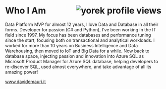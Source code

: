 # Who I Am  <img align="right" src="https://komarev.com/ghpvc/?username=yorek&color=brightgreen" alt="yorek profile views" />

Data Platform MVP for almost 12 years, I love Data and Database in all their forms. Developer for passion (C# and Python), I've been working in the IT field since 1997. My focus has been databases and performance tuning since the start, focusing both on transactional and analytical workloads. I worked for more than 10 years on Business Intelligence and Data Warehousing, then moved to IoT and Big Data for a while. Now back to database space, injecting passion and innovation into Azure SQL as Microsoft Product Manager for Azure SQL database, helping developers to re-discover SQL, used almost everywhere, and take advantage of all its amazing power! 

www.davidemauri.it

<!--
## Repositories worth your time

- All the samples of my book "Pratical Azure SQL database for Modern Developers": https://github.com/yorek/practical-azure-sql-db-for-modern-developers
- The Awesome List for Azure SQL: https://github.com/yorek/awesome-azure-sql
- Lots and lots of Azure SQL Database curated samples: https://github.com/yorek/azure-sql-db-samples
-->
